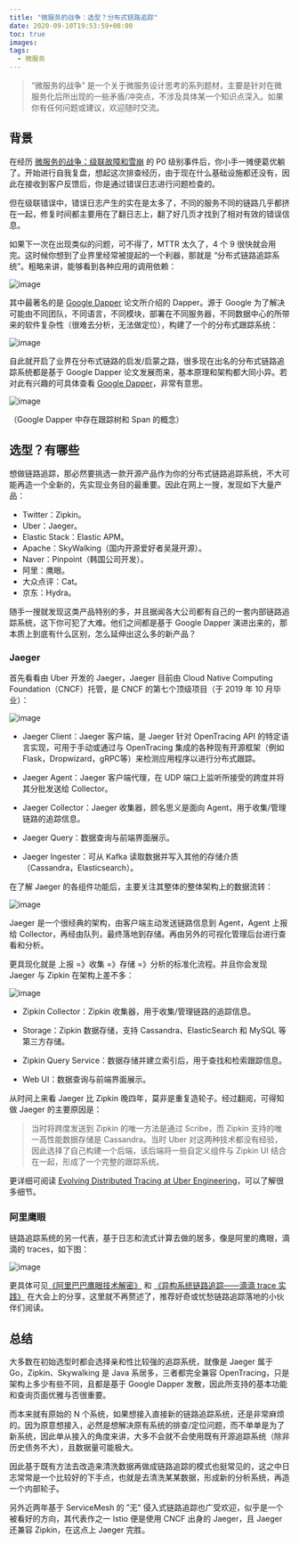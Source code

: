 ```yaml
---
title: "微服务的战争：选型？分布式链路追踪"
date: 2020-09-10T19:53:59+08:00
toc: true
images:
tags: 
  - 微服务
---
```



> “微服务的战争” 是一个关于微服务设计思考的系列题材，主要是针对在微服务化后所出现的一些矛盾/冲突点，不涉及具体某一个知识点深入。如果你有任何问题或建议，欢迎随时交流。

## 背景

在经历 [微服务的战争：级联故障和雪崩](https://zshipu.com/posts/microservice/linkage/) 的 P0 级别事件后，你小手一摊便葛优躺了。开始进行自我复盘，想起这次排查经历，由于现在什么基础设施都还没有，因此在接收到客户反馈后，你是通过错误日志进行问题检查的。

但在级联错误中，错误日志产生的实在是太多了，不同的服务不同的链路几乎都挤在一起，修复时间都主要用在了翻日志上，翻了好几页才找到了相对有效的错误信息。

如果下一次在出现类似的问题，可不得了，MTTR 太久了，4 个 9 很快就会用完。这时候你想到了业界里经常被提起的一个利器，那就是 “分布式链路追踪系统”。粗略来讲，能够看到各种应用的调用依赖：

![image](/posts/images/e233f218a90b7a00b94b7f533a98c0a2.png)

其中最著名的是 [Google Dapper](https://storage.googleapis.com/pub-tools-public-publication-data/pdf/36356.pdf) 论文所介绍的 Dapper。源于 Google 为了解决可能由不同团队，不同语言，不同模块，部署在不同服务器，不同数据中心的所带来的软件复杂性（很难去分析，无法做定位），构建了一个的分布式跟踪系统：

![image](/posts/images/64214cb247989300859b98b61a844c2e.png)

自此就开启了业界在分布式链路的启发/启蒙之路，很多现在出名的分布式链路追踪系统都是基于 Google Dapper 论文发展而来，基本原理和架构都大同小异。若对此有兴趣的可具体查看 [Google Dapper](https://storage.googleapis.com/pub-tools-public-publication-data/pdf/36356.pdf)，非常有意思。

![image](/posts/images/65bd2c9b931f057d7307dfaaa8d5c433.png)

（Google Dapper 中存在跟踪树和 Span 的概念）

## 选型？有哪些

想做链路追踪，那必然要挑选一款开源产品作为你的分布式链路追踪系统，不大可能再造一个全新的，先实现业务目的最重要。因此在网上一搜，发现如下大量产品：

- Twitter：Zipkin。
- Uber：Jaeger。
- Elastic Stack：Elastic APM。
- Apache：SkyWalking（国内开源爱好者吴晟开源）。
- Naver：Pinpoint（韩国公司开发）。
- 阿里：鹰眼。
- 大众点评：Cat。
- 京东：Hydra。

随手一搜就发现这类产品特别的多，并且据闻各大公司都有自己的一套内部链路追踪系统，这下你可犯了大难。他们之间都是基于 Google Dapper 演进出来的，那本质上到底有什么区别，怎么延伸出这么多的新产品？

### Jaeger

首先看看由 Uber 开发的 Jaeger，Jaeger 目前由 Cloud Native Computing Foundation（CNCF）托管，是 CNCF 的第七个顶级项目（于 2019 年 10 月毕业）：

![image](/posts/images/1a672c2972602f1f154c1666c94e860a.png)

- Jaeger Client：Jaeger 客户端，是 Jaeger 针对 OpenTracing API 的特定语言实现，可用于手动或通过与 OpenTracing 集成的各种现有开源框架（例如Flask，Dropwizard，gRPC等）来检测应用程序以进行分布式跟踪。

- Jaeger Agent：Jaeger 客户端代理，在 UDP 端口上监听所接受的跨度并将其分批发送给 Collector。

- Jaeger Collector：Jaeger 收集器，顾名思义是面向 Agent，用于收集/管理链路的追踪信息。

- Jaeger Query：数据查询与前端界面展示。

- Jaeger Ingester：可从 Kafka 读取数据并写入其他的存储介质（Cassandra，Elasticsearch）。

在了解 Jaeger 的各组件功能后，主要关注其整体的整体架构上的数据流转：

![image](/posts/images/3d954d769e4e21c998c31336996d1a00.jpg)

Jaeger 是一个很经典的架构，由客户端主动发送链路信息到 Agent，Agent 上报给 Collector，再经由队列，最终落地到存储。再由另外的可视化管理后台进行查看和分析。

更具现化就是 上报 =》收集 =》存储 =》分析的标准化流程。并且你会发现 Jaeger 与 Zipkin 在架构上差不多：

![image](/posts/images/d694663f68fc1ed6bd8a467b2e49d958.png)

- Zipkin Collector：Zipkin 收集器，用于收集/管理链路的追踪信息。

- Storage：Zipkin 数据存储，支持 Cassandra、ElasticSearch 和 MySQL 等第三方存储。

- Zipkin Query Service：数据存储并建立索引后，用于查找和检索跟踪信息。

- Web UI：数据查询与前端界面展示。

从时间上来看 Jaeger 比 Zipkin 晚四年，莫非是重复造轮子。经过翻阅，可得知做 Jaeger 的主要原因是：
> 当时将跨度发送到 Zipkin 的唯一方法是通过 Scribe，而 Zipkin 支持的唯一高性能数据存储是 Cassandra。当时 Uber 对这两种技术都没有经验，因此选择了自己构建一个后端，该后端将一些自定义组件与 Zipkin UI 结合在一起，形成了一个完整的跟踪系统。

更详细可阅读 [Evolving Distributed Tracing at Uber Engineering](https://eng.uber.com/distributed-tracing/)，可以了解很多细节。

### 阿里鹰眼

链路追踪系统的另一代表，基于日志和流式计算去做的居多，像是阿里的鹰眼，滴滴的 traces，如下图：

![image](http://5b0988e595225.cdn.sohucs.com/images/20171007/2ba764f2df1e453998ae58ac852483ee.jpeg)

更具体可见[《阿里巴巴鹰眼技术解密》](https://myslide.cn/slides/696) 和 [《异构系统链路追踪——滴滴 trace 实践》](https://www.itdks.com/Home/Course/detail?id=3658) 在大会上的分享，这里就不再赘述了，推荐好奇或忧愁链路追踪落地的小伙伴们阅读。

## 总结

大多数在初始选型时都会选择亲和性比较强的追踪系统，就像是 Jaeger 属于 Go，Zipkin、Skywalking 是 Java 系居多，三者都完全兼容 OpenTracing，只是架构上多少有些不同，且都是基于 Google Dapper 发散，因此所支持的基本功能和查询页面优雅与否很重要。

而本来就有原始的 N 个系统，如果想接入直接新的链路追踪系统，还是非常麻烦的。因为原意想接入，必然是想解决原有系统的排查/定位问题，而不单单是为了新系统，因此单从接入的角度来讲，大多不会就不会使用既有开源追踪系统（除非历史债务不大），且数据量可能极大。

因此基于既有方法去改造来清洗数据再做成链路追踪的模式也挺常见的，这之中日志常常是一个比较好的下手点，也就是去清洗某某数据，形成新的分析系统，再造一个内部轮子。

另外近两年基于 ServiceMesh 的 ”无” 侵入式链路追踪也广受欢迎，似乎是一个被看好的方向，其代表作之一 Istio 便是使用 CNCF 出身的 Jaeger，且 Jaeger 还兼容 Zipkin，在这点上 Jaeger 完胜。